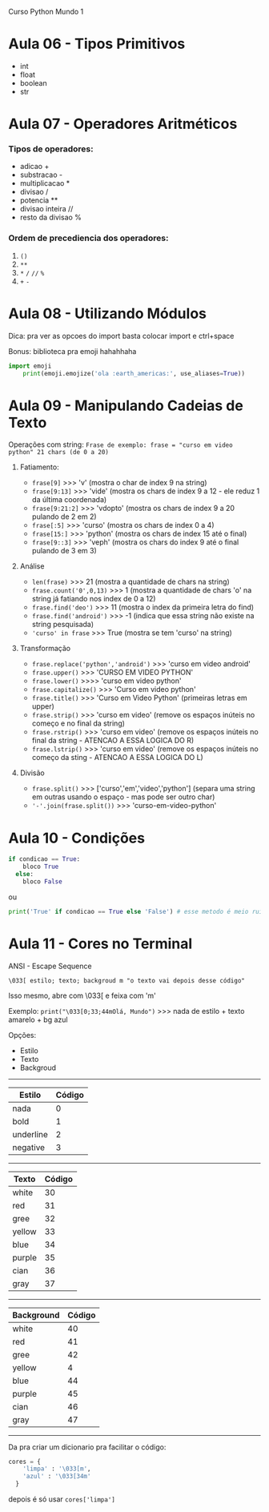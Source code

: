  Curso Python Mundo 1

# Aula 06 - Tipos Primitivos
- int
- float
- boolean
- str

# Aula 07 - Operadores Aritméticos
### Tipos de operadores:
  - adicao +
  - substracao -
  - multiplicacao *
  - divisao /
  - potencia **
  - divisao inteira //
  - resto da divisao %
  
###   Ordem de precediencia dos operadores:
  1. `()`
  2. `**`
  3. `*` `/` `//` `%`
  4. `+`  `-`

# Aula 08 - Utilizando Módulos
Dica: pra ver as opcoes do import basta colocar import e ctrl+space

Bonus: biblioteca pra emoji hahahhaha
   
```python
import emoji
    print(emoji.emojize('ola :earth_americas:', use_aliases=True))
```

# Aula 09 - Manipulando Cadeias de Texto
Operações com string:
`Frase de exemplo: frase = "curso em video python" 21 chars (de 0 a 20)`

1. Fatiamento:
    - `frase[9]` >>> 'v' (mostra o char de index 9 na string)
    - `frase[9:13]` >>> 'vide' (mostra os chars de index 9 a 12 - ele reduz 1 da última coordenada)
    - `frase[9:21:2]` >>> 'vdopto' (mostra os chars de index 9 a 20 pulando de 2 em 2)
    - `frase[:5]` >>> 'curso' (mostra os chars de index 0 a 4)
    - `frase[15:]` >>> 'python' (mostra os chars de index 15 até o final)
    - `frase[9::3]` >>> 'veph' (mostra os chars do index 9 até o final pulando de 3 em 3)

2. Análise
      - `len(frase)` >>> 21 (mostra a quantidade de chars na string)
      - `frase.count('0',0,13)` >>> 1 (mostra a quantidade de chars 'o' na string já fatiando nos index de 0 a 12)
      - `frase.find('deo')` >>> 11 (mostra o index da primeira letra do find)
      - `frase.find('android')` >>> -1 (indica que essa string não existe na string pesquisada)
      - `'curso' in frase` >>> True (mostra se tem 'curso' na string)

3. Transformação
      - `frase.replace('python','android')` >>> 'curso em video android'
      - `frase.upper()` >>> 'CURSO EM VIDEO PYTHON'
      - `frase.lower()` >>>> 'curso em video python'
      - `frase.capitalize()` >>> 'Curso em video python'
      - `frase.title()` >>> 'Curso em Video Python' (primeiras letras em upper)
      - `frase.strip()` >>> 'curso em video' (remove os espaços inúteis no começo e no final da string)
      - `frase.rstrip()` >>> 'curso em video' (remove os espaços inúteis no final da string - ATENCAO A ESSA LOGICA DO R)
      - `frase.lstrip()` >>> 'curso em video' (remove os espaços inúteis no começo da sting - ATENCAO A ESSA LOGICA DO L)

4. Divisão
   - `frase.split()` >>> ['curso','em','video','python'] (separa uma string em outras usando o espaço - mas pode ser outro char)
   -  `'-'.join(frase.split())` >>> 'curso-em-video-python' 



# Aula 10 - Condições

```python
if condicao == True:
    bloco True
  else:
    bloco False
```
ou
```python
print('True' if condicao == True else 'False') # esse metodo é meio ruim
```

# Aula 11 - Cores no Terminal
ANSI - Escape Sequence

`\033[ estilo; texto; backgroud m "o texto vai depois desse código"`

Isso mesmo, abre com \033[ e feixa com 'm'

Exemplo:
  `print("\033[0;33;44mOlá, Mundo")` >>> nada de estilo + texto amarelo + bg azul

Opções:
  - Estilo
  - Texto
  - Backgroud

---

<div align='center'>

| Estilo    | Código |
|-----------|--------|
| nada      | 0      |
| bold      | 1      |
| underline | 2      |
| negative  | 3      |

</div>

---

<div align='center'>

| Texto  | Código |
|--------|--------|
| white  | 30     |
| red    | 31     |
| gree   | 32     |
| yellow | 33     |
| blue   | 34     |
| purple | 35     |
| cian   | 36     |
| gray   | 37     |

</div>

---

<div align='center'>

| Background | Código |
|------------|--------|
| white      | 40     |
| red        | 41     |
| gree       | 42     |
| yellow     | 4      |
| blue       | 44     |
| purple     | 45     |
| cian       | 46     |
| gray       | 47     |

</div>

---

Da pra criar um dicionario pra facilitar o código:
  
```python
cores = {
    'limpa' : '\033[m',
    'azul' : '\033[34m'
  }
```


  depois é só usar `cores['limpa']`

  